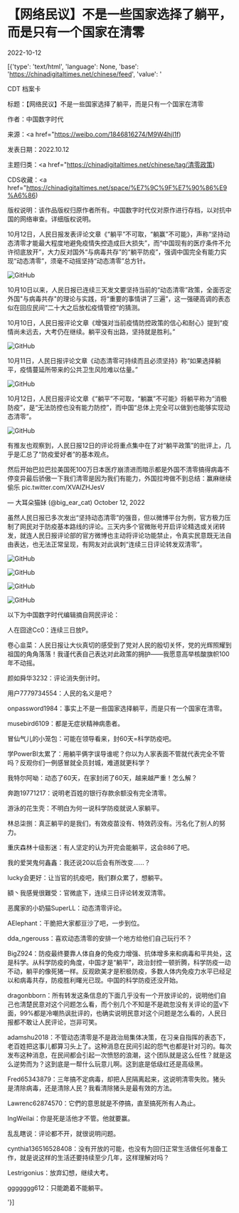 # 【网络民议】不是一些国家选择了躺平，而是只有一个国家在清零

2022-10-12

[{'type': 'text/html', 'language': None, 'base': 'https://chinadigitaltimes.net/chinese/feed', 'value': '

CDT 档案卡

标题：【网络民议】不是一些国家选择了躺平，而是只有一个国家在清零

作者：中国数字时代

来源：<a href="https://weibo.com/1846816274/M9W4hjI1f)

发表日期：2022.10.12

主题归类：<a href="https://chinadigitaltimes.net/chinese/tag/清零政策)

CDS收藏：<a href="https://chinadigitaltimes.net/space/%E7%9C%9F%E7%90%86%E9%A6%86)

版权说明：该作品版权归原作者所有。中国数字时代仅对原作进行存档，以对抗中国的网络审查。详细版权说明。





10月12日，人民日报发表评论文章《“躺平”不可取，“躺赢”不可能》，声称“坚持动态清零才能最大程度地避免疫情失控造成巨大损失”，而“中国现有的医疗条件不允许彻底放开”，大力反对国外“与病毒共存”的“躺平防疫”，强调中国完全有能力实现“动态清零”，须毫不动摇坚持“动态清零”总方针。

![GitHub](https://chinadigitaltimes.net/chinese/files/2022/10/image-1665571855103.png)

10月10日以来，人民日报已连续三天发文要坚持当前的“动态清零”政策，全面否定外国&quot;与病毒共存&quot;的理论与实践，将“重要的事情讲了三遍”，这一强硬高调的表态似在回应民间“二十大之后放松疫情管控”的猜测。

10月10日，人民日报评论文章《增强对当前疫情防控政策的信心和耐心》提到“疫情尚未远去，大考仍在继续。躺平没有出路，坚持就是胜利。”

![GitHub](https://chinadigitaltimes.net/chinese/files/2022/10/image-1665567986502.png)

10月11日，人民日报评论文章《动态清零可持续而且必须坚持》称“如果选择躺平，疫情蔓延所带来的公共卫生风险难以估量。”

![GitHub](https://chinadigitaltimes.net/chinese/files/2022/10/image-1665568157015.png)

10月12日，人民日报评论文章《“躺平”不可取，“躺赢”不可能》将躺平称为“消极防疫”，是“无法防控也没有能力防控”，而中国“总体上完全可以做到也能够实现动态清零”。

![GitHub](https://chinadigitaltimes.net/chinese/files/2022/10/image-1665568287756.png)

有推友也观察到，人民日报12日的评论将重点集中在了对“躺平政策”的批评上，几乎是汇总了“防疫爱好者”的基本观点。



然后开始巴拉巴拉美国死100万日本医疗崩溃进而暗示都是外国不清零搞得病毒不停变异最后骄傲一下我们清零是因为我们有能力，外国拉垮做不到总结：赢麻继续偷乐 pic.twitter.com/XVAIZHJesV

&mdash; 大耳朵猫妹 (@big_ear_cat) October 12, 2022



虽然人民日报已多次发出“坚持动态清零”的强音，但以微博平台为例，官方极力压制了网民对于防疫基本路线的评论。三天内多个官微账号开启评论精选或关闭转发，就连人民日报评论部的官方微博也主动将评论功能禁止，令真实民意既无法自由表达，也无法正常呈现，有网友对此讽刺“连续三日评论转发双清零”。

![GitHub](https://chinadigitaltimes.net/chinese/files/2022/10/image-1665568552473.png)

![GitHub](https://chinadigitaltimes.net/chinese/files/2022/10/image-1665569197143.png)

![GitHub](https://chinadigitaltimes.net/chinese/files/2022/10/image-1665569295587.png)

![GitHub](https://chinadigitaltimes.net/chinese/files/2022/10/image-1665569614166.png)

以下为中国数字时代编辑摘自网民评论：



人在囧途Cc0：连续三日放P。

卷心韭菜：人民日报让大伙真切的感受到了党对人民的殷切关怀，党的光辉照耀到祖国的角角落落！我谨代表自己表达对此政策的拥护——我愿意高举核酸旗帜100年不动摇。

颜如舜华3232：评论消失倒计时。

用户7779734554：人民的名义是吧？

onpassword1984：事实上不是一些国家选择躺平，而是只有一个国家在清零。

musebird6109：都是无症状精神病患者。

冒仙气儿的小笼包：可能在领导看来，封60天=科学防疫吧。

学PowerBI太累了：用躺平俩字误导谁呢？你以为人家表面不管就代表完全不管吗？反观你们一例感冒就全员封城，难道就更科学？

我特尔阿呦：动态了60天，在家封闭了60天，越来越严重！怎么解？

奔跑19771217：说明老百姓的银行存款余额没有完全清零。

游泳的花生壳：不明白为何一说科学防疫就说人家躺平。

林总柒捌：真正躺平的是我们，有效疫苗没有、特效药没有。污名化了别人的努力。

重庆森林十级影迷：有人坚定的认为开完会能躺平，这会886了吧。

我的爱哭鬼何鑫鑫：我还说20以后会有所改变……？

lucky会更好：让当官的抗疫吧，我们群众累了，想躺平。

額丶我感覺很難受：官微底下，连续三日评论转发双清零。

恶魔家的小奶猫SuperLL：动态清零评论。

AElephant：干脆把大家都豆沙了吧，一步到位。

dda_ngerouss：喜欢动态清零的安排一个地方给他们自己玩行不？

BigZ924：防疫最终要靠人体自身的免疫力增强、抗体增多来和病毒和平共处，这是科学。从科学防疫的角度，中国才是“躺平”，政治封控一顿折腾，科学防疫一动不动，躺平的像死猪一样。反观欧美才是积极防疫，多数人体内免疫力水平已经足以和病毒共存，防疫胜利曙光已现。中国的科学防疫还没开始。

dragonbborn：所有转发这条信息的下面几乎没有一个开放评论的，说明他们自己也清楚民意对这个问题怎么看，而个别几个不知是不是疏忽没有关评论的蓝v下面，99%都是冷嘲热讽批评的，也确实说明民意对这个问题是怎么看的，人民日报都不敢让人民评论，岂非可笑。

adamshu2018：不管动态清零是不是政治局集体决策，在习亲自指挥的表态下，老百姓把这事儿都算习头上了。这种消息在民间引起的怨气也都是针对习的。每次发布这种消息，在民间都会引起一次愤怒的浪潮，这个团队就是这么任性？就是这么逆势而为？这到底是一帮什么玩意儿啊。这到底是低级红还是高级黑。

Fred65343879：三年搞不定病毒，却把人民隔离起来，这说明清零失败。猪头是清除病毒，还是清除人民？我看清除猪头是最有效的方法。

Lawrenc62874570：它們的意思就是不停搞，直至搞死所有人為止。

IngWeilai：你是死是活他才不管。他就要赢。

乱乱瞎说：评论都不开，就很说明问题。

cynthia136516528408：没有开放的可能，也没有为回归正常生活做任何准备工作，就是说这样的生活还要持续至少几年，这样理解对吗？

Lestrigonius：放弃幻想，继续大考。

ggggggg612：只能跪着不能躺平。

'}]